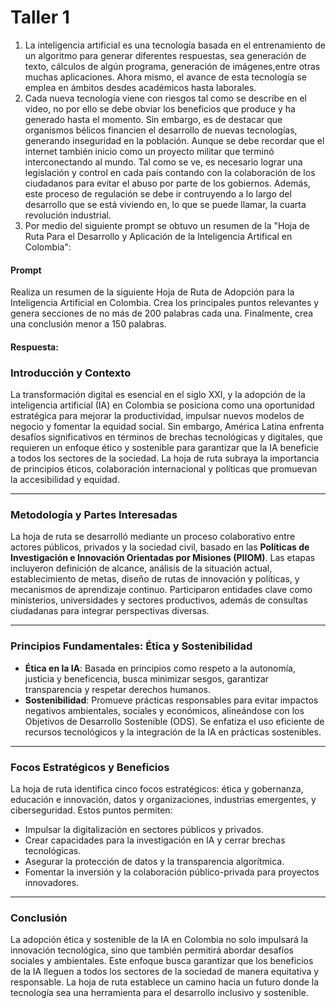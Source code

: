 # Taller 1
1. La inteligencia artificial es una tecnología basada en el entrenamiento de un algoritmo para generar diferentes respuestas, sea generación de texto, cálculos de algún programa, generación de imágenes,entre otras muchas aplicaciones. Ahora mismo, el avance de esta tecnología se emplea en ámbitos desdes académicos hasta laborales.
2. Cada nueva tecnología viene con riesgos tal como se describe en el video, no por ello se debe obviar los beneficios que produce y ha generado hasta el momento. Sin embargo, es de destacar que organismos bélicos financien el desarrollo de nuevas tecnologías, generando inseguridad en la población. Aunque se debe recordar que el internet también inicio como un proyecto militar que terminó interconectando al mundo. Tal como se ve, es necesario lograr una legislación y control en cada país contando con la colaboración de los ciudadanos para evitar el abuso por parte de los gobiernos. Además, este proceso de regulación se debe ir contruyendo a lo largo del desarrollo que se está viviendo en, lo que se puede llamar, la cuarta revolución industrial.
3. Por medio del siguiente prompt se obtuvo un resumen de la "Hoja de Ruta Para el Desarrollo y Aplicación de la Inteligencia Artifical en Colombia":
#### Prompt
Realiza un resumen de la siguiente Hoja de Ruta de Adopción para la Inteligencia Artificial en Colombia. Crea los principales puntos relevantes y genera secciones de no más de 200 palabras cada una. Finalmente, crea una conclusión menor a 150 palabras.
#### Respuesta:

### Introducción y Contexto
La transformación digital es esencial en el siglo XXI, y la adopción de la inteligencia artificial (IA) en Colombia se posiciona como una oportunidad estratégica para mejorar la productividad, impulsar nuevos modelos de negocio y fomentar la equidad social. Sin embargo, América Latina enfrenta desafíos significativos en términos de brechas tecnológicas y digitales, que requieren un enfoque ético y sostenible para garantizar que la IA beneficie a todos los sectores de la sociedad. La hoja de ruta subraya la importancia de principios éticos, colaboración internacional y políticas que promuevan la accesibilidad y equidad.

---

### Metodología y Partes Interesadas
La hoja de ruta se desarrolló mediante un proceso colaborativo entre actores públicos, privados y la sociedad civil, basado en las **Políticas de Investigación e Innovación Orientadas por Misiones (PIIOM)**. Las etapas incluyeron definición de alcance, análisis de la situación actual, establecimiento de metas, diseño de rutas de innovación y políticas, y mecanismos de aprendizaje continuo. Participaron entidades clave como ministerios, universidades y sectores productivos, además de consultas ciudadanas para integrar perspectivas diversas.

---

### Principios Fundamentales: Ética y Sostenibilidad
- **Ética en la IA**: Basada en principios como respeto a la autonomía, justicia y beneficencia, busca minimizar sesgos, garantizar transparencia y respetar derechos humanos.
- **Sostenibilidad**: Promueve prácticas responsables para evitar impactos negativos ambientales, sociales y económicos, alineándose con los Objetivos de Desarrollo Sostenible (ODS). Se enfatiza el uso eficiente de recursos tecnológicos y la integración de la IA en prácticas sostenibles.

---

### Focos Estratégicos y Beneficios
La hoja de ruta identifica cinco focos estratégicos: ética y gobernanza, educación e innovación, datos y organizaciones, industrias emergentes, y ciberseguridad. Estos puntos permiten:
- Impulsar la digitalización en sectores públicos y privados.
- Crear capacidades para la investigación en IA y cerrar brechas tecnológicas.
- Asegurar la protección de datos y la transparencia algorítmica.
- Fomentar la inversión y la colaboración público-privada para proyectos innovadores.

---

### Conclusión
La adopción ética y sostenible de la IA en Colombia no solo impulsará la innovación tecnológica, sino que también permitirá abordar desafíos sociales y ambientales. Este enfoque busca garantizar que los beneficios de la IA lleguen a todos los sectores de la sociedad de manera equitativa y responsable. La hoja de ruta establece un camino hacia un futuro donde la tecnología sea una herramienta para el desarrollo inclusivo y sostenible. 

